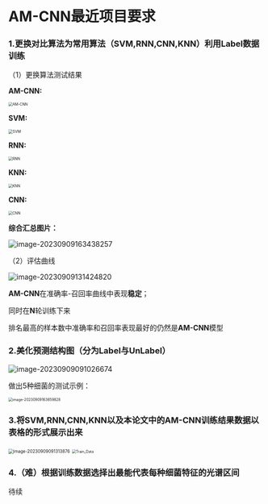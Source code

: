 # AM-CNN最近项目要求

### 1.更换对比算法为常用算法（SVM,RNN,CNN,KNN）利用Label数据训练

（1）更换算法测试结果

**AM-CNN:**

<img src=".\AM-CNN.png" alt="AM-CNN" style="zoom:50%;" />

**SVM:**

<img src=".\SVM.png" alt="SVM" style="zoom:52%;" />



**RNN:**

<img src=".\RNN.png" alt="RNN" style="zoom:50%;" />



**KNN:**

<img src=".\KNN.png" alt="KNN" style="zoom:50%;" />





**CNN:**

<img src=".\CNN.png" alt="CNN" style="zoom:50%;" />

**综合汇总图片：**

![image-20230909163438257](.\image-20230909163438257.png)

（2）评估曲线

![image-20230909131424820](.\image-20230909131424820.png)

**AM-CNN**在准确率-召回率曲线中表现**稳定**；

同时在**N**轮训练下来

排名最高的样本数中准确率和召回率表现最好的仍然是**AM-CNN**模型



### 2.美化预测结构图（分为Label与UnLabel）

![image-20230909091026674](.\image-20230909091026674.png)



做出5种细菌的测试示例：



<img src="C:\Users\m\AppData\Roaming\Typora\typora-user-images\image-20230909163659828.png" alt="image-20230909163659828" style="zoom:50%;" />

### 3.将SVM,RNN,CNN,KNN以及本论文中的AM-CNN训练结果数据以表格的形式展示出来

<img src=".\image-20230909091313876.png" alt="image-20230909091313876" style="zoom:60%;" />



<img src=".\Train_Data.png" alt="Train_Data" style="zoom:50%;" />

### 4.（难）根据训练数据选择出最能代表每种细菌特征的光谱区间



待续